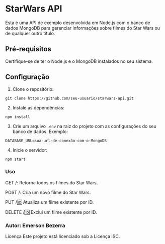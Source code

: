 # StarWars API

Esta é uma API de exemplo desenvolvida em Node.js com o banco de dados MongoDB para gerenciar informações sobre filmes do Star Wars ou de qualquer outro título.

## Pré-requisitos

Certifique-se de ter o Node.js e o MongoDB instalados no seu sistema.

## Configuração

1. Clone o repositório:

```
git clone https://github.com/seu-usuario/starwars-api.git
```

2. Instale as dependências:

```
npm install
```

3. Crie um arquivo `.env` na raiz do projeto com as configurações do seu banco de dados. Exemplo:

```dotenv
DATABASE_URL=sua-url-de-conexão-com-o-MongoDB
```

4. Inicie o servidor:

```
npm start
```

### Uso

GET /: Retorna todos os filmes do Star Wars.

POST /: Cria um novo filme do Star Wars.

PUT /:id: Atualiza um filme existente por ID.

DELETE /:id: Exclui um filme existente por ID.

### Autor: Emerson Bezerra

Licença
Este projeto está licenciado sob a Licença ISC.
